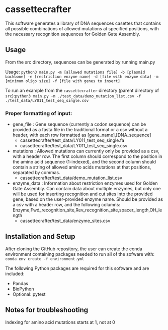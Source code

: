 # cassettecrafter
This software generates a library of DNA sequences casettes that contains
all possible combinations of allowed mutations at specified positions, with the 
necessary recognition sequences for Golden Gate Assembly.

## Usage
From the src directory, sequences can be generated by running main.py

Usage: `python3 main.py -m [allowed mutations file] -b [plasmid backbone] -e [restriction enzyme name] -d [file with enzyme data] -m [minimum oligo size] -f [file with genes to insert]`

To run an example from the `cassettecrafter` directory (parent directory of `src`):`python3 main.py -m ./test_data/demo_mutation_list.csv -f ./test_data/LY011_test_seq_single.csv`

### Proper formatting of input:
* gene_file : Gene sequence (currently a codon sequence) can be provided as a fasta file in the traditional format or a csv without a header, with each row formatted as [gene_name],[DNA_sequence]
    * cassettecrafter/test_data/LY011_test_seq_single.fa
    * cassettecrafter/test_data/LY011_test_seq_single.csv
* mutations : Allowed mutations can currently only be provided as a csv, with a header row. The first column should correspond to the position in the amino acid sequence (1-indexed), and the second column should contain a string of allowed amino acids mutations at that positions, separated by commas.
    * cassettecrafter/test_data/demo_mutation_list.csv
* enzyme_data : Information about restriction enzymes used for Golden Gate Assembly. Can contain data about multiple enzymes, but only one will be used for inserting recognition and cut sites into the provided gene, based on the user-provided enzyme name. Should be provided as a csv with a header row, and the following columns: Enzyme,Fwd_recognition_site,Rev_recognition_site,spacer_length,OH_length
    * cassettecrafter/test_data/enzyme_sites.csv

## Installation and Setup
After cloning the GitHub repository, the user can create the conda environment containing packages needed to run all of the sofware with: 
 `conda env create -f environment.yml`

The following Python packages are required for this software and are included:
* Pandas
* BioPython
* Optional: pytest


## Notes for troubleshooting
Indexing for amino acid mutations starts at 1, not at 0 